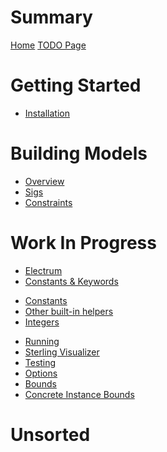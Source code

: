# Summary

[Home](./home.md)
[TODO Page](./todo.md)

# Getting Started

- [Installation](./getting-started/installation.md)

# Building Models

- [Overview](building-models/overview.md)
- [Sigs](./building-models/sigs.md)
- [Constraints](building-models/constraints.md)

# Work In Progress

<!-- Uncategorized -->

- [Electrum]()
- [Constants & Keywords]()
<!-- Built-Ins -->
- [Constants]()
- [Other built-in helpers]()
- [Integers]()
<!-- Running -->
- [Running]()
- [Sterling Visualizer]()
- [Testing]()
- [Options]()
- [Bounds]()
- [Concrete Instance Bounds]()

# Unsorted
